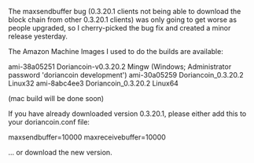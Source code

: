 The maxsendbuffer bug (0.3.20.1 clients not being able to download the block chain from other 0.3.20.1 clients) was only going to get
worse as people upgraded, so I cherry-picked the bug fix and created a minor release yesterday.

The Amazon Machine Images I used to do the builds are available:

  ami-38a05251   Doriancoin-v0.3.20.2 Mingw    (Windows; Administrator password 'doriancoin development')
  ami-30a05259   Doriancoin_0.3.20.2 Linux32
  ami-8abc4ee3   Doriancoin_0.3.20.2 Linux64

(mac build will be done soon)

If you have already downloaded version 0.3.20.1, please either add this to your doriancoin.conf file:

  maxsendbuffer=10000
  maxreceivebuffer=10000

... or download the new version.
